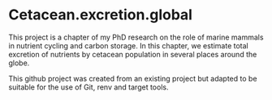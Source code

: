 # Cetacean.excretion.global
This project is a chapter of my PhD research on the role of marine mammals in 
nutrient cycling and carbon storage. In this chapter, we estimate total excretion
of nutrients by cetacean population in several places around the globe. 


This github project was created from an existing project but adapted to be 
suitable for the use of Git, renv and target tools.